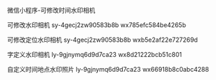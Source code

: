 微信小程序-可修改时间水印相机

可修改水印相机
sy-4gecj2zw90583b8b
wx785efc584be4265b

可修改定位水印相机
sy-4gecj2zw90583b8b
wxb5e2af22e727269d

字定义水印相机
ly-9gjnymq6d9d7ca23
wx8d21222bcb51c801

自定义时间地点水印照片
ly-9gjnymq6d9d7ca23
wx66918b8c0abc4288